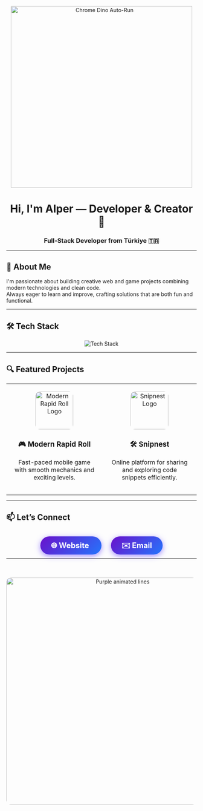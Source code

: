 <p align="center">
  <img src="https://miro.medium.com/v2/resize:fit:750/format:webp/1*82D2cg8Gpe9CVISaph6RPg.gif" width="480" alt="Chrome Dino Auto-Run" style="object-fit: contain;" />
</p>

<h1 align="center">Hi, I'm Alper — Developer & Creator 👋</h1>
<h3 align="center">Full‑Stack Developer from Türkiye 🇹🇷</h3>

---

## 🚀 About Me

I'm passionate about building creative web and game projects combining modern technologies and clean code.  
Always eager to learn and improve, crafting solutions that are both fun and functional.

---

## 🛠️ Tech Stack

<p align="center">
  <img src="https://skillicons.dev/icons?i=js,html,css,react,nodejs,python,unity,firebase,github,figma&perline=6" alt="Tech Stack" />
</p>

---

## 🔍 Featured Projects

<table align="center" style="margin: auto;">
  <tr>
    <td align="center" style="padding: 20px;">
      <img src="https://cdn-icons-png.flaticon.com/512/252/252025.png" alt="Modern Rapid Roll Logo" width="100" style="border-radius: 12px;" />
      <h3>🎮 Modern Rapid Roll</h3>
      <p>Fast-paced mobile game with smooth mechanics and exciting levels.</p>
    </td>
    <td align="center" style="padding: 20px;">
      <img src="https://cdn-icons-png.flaticon.com/512/3524/3524632.png" alt="Snipnest Logo" width="100" style="border-radius: 12px;" />
      <h3>🛠️ Snipnest</h3>
      <p>Online platform for sharing and exploring code snippets efficiently.</p>
    </td>
  </tr>
</table>

---

## 📫 Let’s Connect

<p align="center" style="margin-top: 40px;">
  <a href="https://yourwebsite.com" target="_blank" style="text-decoration:none; margin-right: 25px; font-weight:bold; font-size:20px; color:#fff; background: linear-gradient(135deg, #6a11cb 0%, #2575fc 100%); padding: 12px 28px; border-radius: 30px; box-shadow: 0 4px 15px rgba(101, 66, 255, 0.6); transition: 0.3s ease;">
    🌐 Website
  </a>
  <a href="mailto:youremail@example.com" target="_blank" style="text-decoration:none; font-weight:bold; font-size:20px; color:#fff; background: linear-gradient(135deg, #6a11cb 0%, #2575fc 100%); padding: 12px 28px; border-radius: 30px; box-shadow: 0 4px 15px rgba(101, 66, 255, 0.6); transition: 0.3s ease;">
    ✉️ Email
  </a>
</p>

---

<p align="center" style="margin-top: 50px;">
  <img src="https://media.giphy.com/media/3o6ZsYf3bQk8v5xXvC/giphy.gif" alt="Purple animated lines" width="600" style="border-radius: 12px;" />
</p>

